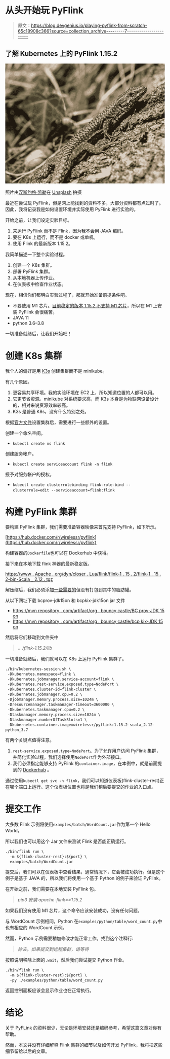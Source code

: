 # 从头开始玩 PyFlink

> 原文：<https://blog.devgenius.io/playing-pyflink-from-scratch-65c18908c366?source=collection_archive---------7----------------------->

## 了解 Kubernetes 上的 PyFlink 1.15.2

![](img/15fe318e42b0a1076955bc97a4c6169c.png)

照片由[汉斯约格·凯勒](https://unsplash.com/@kel_foto)在 [Unsplash](https://unsplash.com/photos/xy6r-F-w70c) 拍摄

最近在尝试玩 PyFlink，但是网上能找到的资料不多，大部分资料都有点过时了。因此，我将记录我是如何设置环境并实际使用 PyFlink 进行实验的。

开始之前，让我们设定实验目标。

1.  来运行 PyFlink 而不是 Flink，因为我不会用 JAVA 编码。
2.  要在 K8s 上运行，而不是 docker 或单机。
3.  使用 Flink 的最新版本 1.15.2。

我简单描述一下整个实验过程。

1.  创建一个 K8s 集群。
2.  部署 PyFlink 集群。
3.  从本地机器上传作业。
4.  在仪表板中检查作业状态。

现在，相信你们都明白实验过程了，那就开始准备前提条件吧。

*   不要使用 M1 芯片。[目前稳定的版本 1.15.2 不支持 M1 芯片](https://issues.apache.org/jira/browse/FLINK-25188)，所以在 M1 上安装 PyFlink 会很痛苦。
*   JAVA 11
*   python 3.6–3.8

一切准备就绪后，让我们开始吧！

# 创建 K8s 集群

我个人的偏好是用 [K3s](https://k3s.io/) 创建集群而不是 minikube。

有几个原因。

1.  更容易共享环境。我的实验环境在 EC2 上，所以知道位置的人都可以用。
2.  它更节省资源。minikube 对系统要求高，而 K3s 本身是为物联网设备设计的，相对来说资源效率较高。
3.  K3s 是普通 K8s，没有什么特别之处。

根据[官方文件](https://docs.k3s.io/quick-start)设置集群后，需要进行一些额外的设置。

创建一个命名空间。

*   `kubectl create ns flink`

创建服务帐户。

*   `kubectl create serviceaccount flink -n flink`

授予对服务帐户的授权。

*   `kubectl create clusterrolebinding flink-role-bind --clusterrole=edit --serviceaccount=flink:flink`

# 构建 PyFlink 集群

要构建 PyFlink 集群，我们需要准备容器映像来首先支持 PyFlink，如下所示。

[https://hub.docker.com/r/wirelessr/pyflink](https://hub.docker.com/r/wirelessr/pyflink)

构建容器的`Dockerfile`也可以在 Dockerhub 中获得。

接下来在本地下载 flink 神器的最新稳定版。

[https://www . Apache . org/dyn/closer . Lua/flink/flink-1 . 15 . 2/flink-1 . 15 . 2-bin-Scala _ 2.12 . tgz](https://www.apache.org/dyn/closer.lua/flink/flink-1.15.2/flink-1.15.2-bin-scala_2.12.tgz)

解压缩后，我们必须添加[一些需要的](https://stackoverflow.com/questions/68761409/jcapemkeyconverter-is-provided-by-bouncycastle-an-optional-dependency-to-use-s)但没有打包到其中的脂肪罐。

从以下网址下载 bcprov-jdk15on 和 bcpkix-jdk15on jar 文件

*   [https://mvn repository . com/artifact/org . bouncy castle/BC prov-JDK 15 on](https://mvnrepository.com/artifact/org.bouncycastle/bcprov-jdk15on)
*   [https://mvn repository . com/artifact/org . bouncy castle/bcp kix-JDK 15 on](https://mvnrepository.com/artifact/org.bouncycastle/bcpkix-jdk15on)

然后将它们移动到文件夹中

> *。/flink-1.15.2/lib*

一切准备就绪后，我们就可以在 K8s 上运行 PyFlink 集群了。

```
./bin/kubernetes-session.sh \
 -Dkubernetes.namespace=flink \
 -Dkubernetes.jobmanager.service-account=flink \
 -Dkubernetes.rest-service.exposed.type=NodePort \
 -Dkubernetes.cluster-id=flink-cluster \
 -Dkubernetes.jobmanager.cpu=0.2 \
 -Djobmanager.memory.process.size=1024m \
 -Dresourcemanager.taskmanager-timeout=3600000 \
 -Dkubernetes.taskmanager.cpu=0.2 \
 -Dtaskmanager.memory.process.size=1024m \
 -Dtaskmanager.numberOfTaskSlots=1 \
 -Dkubernetes.container.image=wirelessr/pyflink:1.15.2-scala_2.12-python_3.7
```

有两个关键点值得注意。

1.  `rest-service.exposed.type=NodePort`。为了允许用户访问 PyFlink 集群，并简化实验过程，我们选择使用`NodePort`作为外部接口。
2.  我们必须指定能够支持 PyFlink 的`container.image`，在本例中，就是前面提到的 [Dockerhub](https://hub.docker.com/r/wirelessr/pyflink) 。

通过使用`kubectl get svc -n flink`，我们可以知道仪表板(flink-cluster-rest)正在哪个端口上运行。这个仪表板位置也将是我们稍后要提交的作业的入口点。

# 提交工作

大多数 Flink 示例将使用`examples/batch/WordCount.jar`作为第一个 Hello World。

所以我们也可以用这个 Jar 文件来测试 Flink 是否能正确运行。

```
./bin/flink run \
  -m ${flink-cluster-rest}:${port} \
  examples/batch/WordCount.jar
```

提交后，我们可以在仪表板中查看结果，通常情况下，它会被成功执行。但是这个例子是基于 JAVA 的，所以我们将使用一个基于 Python 的例子来验证 PyFlink。

在开始之前，我们需要在本地安装 PyFlink 包。

> *pip3 安装 apache-flink==1.15.2*

如果我们没有使用 M1 芯片，这个命令应该安装成功，没有任何问题。

与 WordCount 示例相同，Python 在`examples/python/table/word_count.py`中也有相应的 WordCount 示例。

然而，Python 示例需要稍加修改才能正常工作。找到这个注释行:

> *除去。如果提交到远程集群，请等待*

按照说明移除上面的`.wait`，然后我们尝试提交 Python 作业。

```
./bin/flink run \
  -m ${flink-cluster-rest}:${port} \
  -py ./examples/python/table/word_count.py
```

返回控制面板应该会显示作业也在正常执行。

# 结论

关于 PyFLink 的资料很少，无论是环境安装还是编码参考，希望这篇文章对你有帮助。

然而，本文并没有详细解释 Flink 集群的细节以及如何开发 PyFlink，我将把这些细节留给以后的文章。